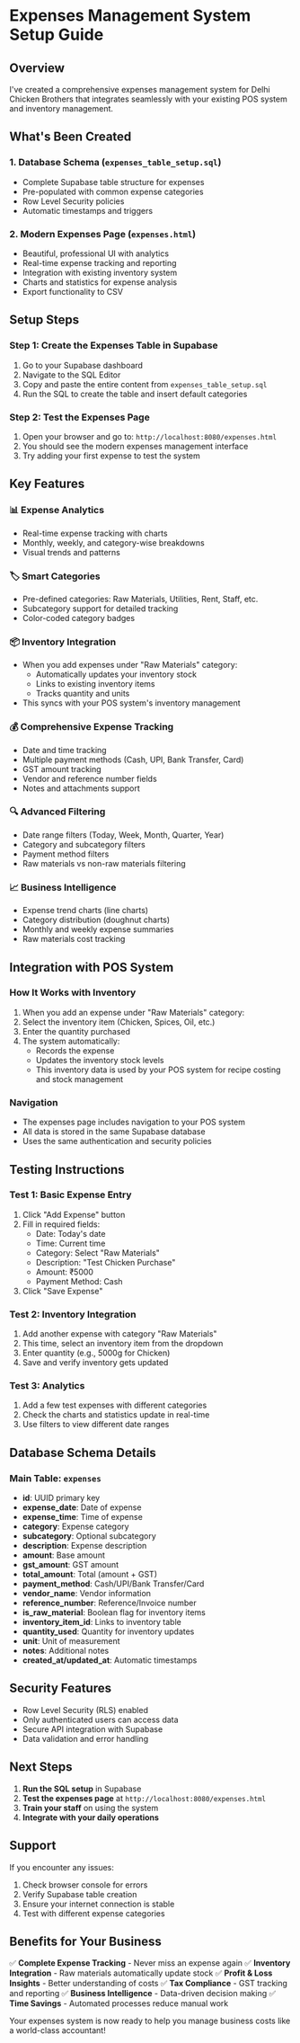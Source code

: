 # Expenses Management System Setup Guide

## Overview
I've created a comprehensive expenses management system for Delhi Chicken Brothers that integrates seamlessly with your existing POS system and inventory management.

## What's Been Created

### 1. Database Schema (`expenses_table_setup.sql`)
- Complete Supabase table structure for expenses
- Pre-populated with common expense categories
- Row Level Security policies
- Automatic timestamps and triggers

### 2. Modern Expenses Page (`expenses.html`)
- Beautiful, professional UI with analytics
- Real-time expense tracking and reporting
- Integration with existing inventory system
- Charts and statistics for expense analysis
- Export functionality to CSV

## Setup Steps

### Step 1: Create the Expenses Table in Supabase
1. Go to your Supabase dashboard
2. Navigate to the SQL Editor
3. Copy and paste the entire content from `expenses_table_setup.sql`
4. Run the SQL to create the table and insert default categories

### Step 2: Test the Expenses Page
1. Open your browser and go to: `http://localhost:8080/expenses.html`
2. You should see the modern expenses management interface
3. Try adding your first expense to test the system

## Key Features

### 📊 Expense Analytics
- Real-time expense tracking with charts
- Monthly, weekly, and category-wise breakdowns
- Visual trends and patterns

### 🏷️ Smart Categories
- Pre-defined categories: Raw Materials, Utilities, Rent, Staff, etc.
- Subcategory support for detailed tracking
- Color-coded category badges

### 📦 Inventory Integration
- When you add expenses under "Raw Materials" category:
  - Automatically updates your inventory stock
  - Links to existing inventory items
  - Tracks quantity and units
- This syncs with your POS system's inventory management

### 💰 Comprehensive Expense Tracking
- Date and time tracking
- Multiple payment methods (Cash, UPI, Bank Transfer, Card)
- GST amount tracking
- Vendor and reference number fields
- Notes and attachments support

### 🔍 Advanced Filtering
- Date range filters (Today, Week, Month, Quarter, Year)
- Category and subcategory filters
- Payment method filters
- Raw materials vs non-raw materials filtering

### 📈 Business Intelligence
- Expense trend charts (line charts)
- Category distribution (doughnut charts)
- Monthly and weekly expense summaries
- Raw materials cost tracking

## Integration with POS System

### How It Works with Inventory
1. When you add an expense under "Raw Materials" category:
2. Select the inventory item (Chicken, Spices, Oil, etc.)
3. Enter the quantity purchased
4. The system automatically:
   - Records the expense
   - Updates the inventory stock levels
   - This inventory data is used by your POS system for recipe costing and stock management

### Navigation
- The expenses page includes navigation to your POS system
- All data is stored in the same Supabase database
- Uses the same authentication and security policies

## Testing Instructions

### Test 1: Basic Expense Entry
1. Click "Add Expense" button
2. Fill in required fields:
   - Date: Today's date
   - Time: Current time
   - Category: Select "Raw Materials"
   - Description: "Test Chicken Purchase"
   - Amount: ₹5000
   - Payment Method: Cash
3. Click "Save Expense"

### Test 2: Inventory Integration
1. Add another expense with category "Raw Materials"
2. This time, select an inventory item from the dropdown
3. Enter quantity (e.g., 5000g for Chicken)
4. Save and verify inventory gets updated

### Test 3: Analytics
1. Add a few test expenses with different categories
2. Check the charts and statistics update in real-time
3. Use filters to view different date ranges

## Database Schema Details

### Main Table: `expenses`
- **id**: UUID primary key
- **expense_date**: Date of expense
- **expense_time**: Time of expense
- **category**: Expense category
- **subcategory**: Optional subcategory
- **description**: Expense description
- **amount**: Base amount
- **gst_amount**: GST amount
- **total_amount**: Total (amount + GST)
- **payment_method**: Cash/UPI/Bank Transfer/Card
- **vendor_name**: Vendor information
- **reference_number**: Reference/Invoice number
- **is_raw_material**: Boolean flag for inventory items
- **inventory_item_id**: Links to inventory table
- **quantity_used**: Quantity for inventory updates
- **unit**: Unit of measurement
- **notes**: Additional notes
- **created_at/updated_at**: Automatic timestamps

## Security Features
- Row Level Security (RLS) enabled
- Only authenticated users can access data
- Secure API integration with Supabase
- Data validation and error handling

## Next Steps

1. **Run the SQL setup** in Supabase
2. **Test the expenses page** at `http://localhost:8080/expenses.html`
3. **Train your staff** on using the system
4. **Integrate with your daily operations**

## Support
If you encounter any issues:
1. Check browser console for errors
2. Verify Supabase table creation
3. Ensure your internet connection is stable
4. Test with different expense categories

## Benefits for Your Business

✅ **Complete Expense Tracking** - Never miss an expense again
✅ **Inventory Integration** - Raw materials automatically update stock
✅ **Profit & Loss Insights** - Better understanding of costs
✅ **Tax Compliance** - GST tracking and reporting
✅ **Business Intelligence** - Data-driven decision making
✅ **Time Savings** - Automated processes reduce manual work

Your expenses system is now ready to help you manage business costs like a world-class accountant!
